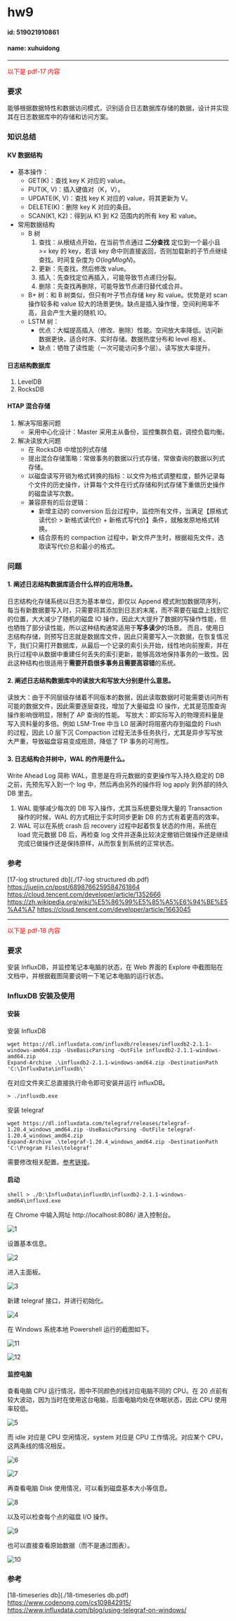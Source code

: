 # hw9
#### id: 519021910861
#### name: xuhuidong
------
<font color=red> 以下是 pdf-17 内容 </font>

### 要求
能够根据数据特性和数据访问模式，识别适合日志数据库存储的数据，设计并实现其在日志数据库中的存储和访问方案。

### 知识总结
#### KV 数据结构
* 基本操作：
	* GET(K)：查找 key K 对应的 value。
	* PUT(K, V)：插入键值对（K，V）。
	* UPDATE(K, V)：查找 key K 对应的 value，将其更新为 V。 
	* DELETE(K)：删除 key K 对应的条目。
	* SCAN(K1, K2)：得到从 K1 到 K2 范围内的所有 key 和 value。
* 常用数据结构
	* B 树
		1. 查找：从根结点开始，在当前节点通过 **二分查找** 定位到一个最小且 >= key 的 key，若该 key 命中则直接返回，否则加载新的子节点继续查找。时间复杂度为 $O(logMlogN)$。
		2. 更新：先查找，然后修改 value。
		3. 插入：先查找定位再插入，可能导致节点递归分裂。
		4. 删除：先查找再删除，可能导致节点递归替代或合并。
	* B+ 树：和 B 树类似，但只有叶子节点存储 key 和 value。优势是对 scan 操作较多和 value 较大的场景更快。缺点是插入操作慢，空间利用率不高，且会产生大量的随机 IO。
	* LSTM 树：
		* 优点：大幅提高插入（修改、删除）性能。空间放大率降低。访问新数据更快，适合时序、实时存储。数据热度分布和 level 相关。
		* 缺点：牺牲了读性能（一次可能访问多个层）。读写放大率提升。

#### 日志结构数据库
1. LevelDB
2. RocksDB

#### HTAP 混合存储
1. 解决写阻塞问题
	* 采用中心化设计：Master 采用主从备份，监控集群负载，调控负载均衡。
2. 解决读放大问题
	* 在 RocksDB 中增加列式存储
	* 提出混合存储策略：常做事务的数据以行式存储，常做查询的数据以列式存储。
	* 以磁盘读写开销为格式转换的指标：以文件为格式调整粒度，额外记录每个文件的历史操作，计算每个文件在行式存储和列式存储下重做历史操作的磁盘读写次数。
	* 兼容原有的后台逻辑：
		* 新增主动的 conversion 后台过程中，监控所有文件，当满足【原格式读代价 > 新格式读代价 + 新格式写代价】条件，就触发原地格式转换。
		* 结合原有的 compaction 过程中，新文件产生时，根据祖先文件，选取读写代价总和最小的格式。

### 问题
#### 1. 阐述日志结构数据库适合什么样的应用场景。
日志结构化存储系统以日志为基本单位，即仅以 Append 模式附加数据项序列，每当有新数据要写入时，只需要将其添加到日志的末尾，而不需要在磁盘上找到它的位置，大大减少了随机的磁盘 IO 操作，因此大大提升了数据的写操作性能，但也牺牲了部分读性能，所以这种结构通常适用于**写多读少**的场景。
而且，使用日志结构存储，则预写日志就是数据库文件，因此只需要写入一次数据，在恢复情况下，我们只需打开数据库，从最后一个记录的索引头开始，线性地向前搜索，并在执行过程中从数据中重建任何丢失的索引更新，能够高效地保持事务的一致性。因此这种结构也很适用于**需要开启很多事务且需要高容错**的系统。

#### 2. 阐述日志结构数据库中的读放大和写放大分别是什么意思。
读放大：由于不同层级存储着不同版本的数据，因此读取数据时可能需要访问所有可能的数据文件，因此需要逐层查找，增加了大量磁盘 IO 操作，尤其是范围查询操作影响很明显，限制了 AP 查询的性能。
写放大：即实际写入的物理资料量是写入资料量的多倍。例如 LSM-Tree 中当 L0 层满时将阻塞内存到磁盘的 Flush 的过程，因此 L0 层下沉 Compaction 过程无法多任务执行，尤其是异步写写放大严重，导致磁盘容易变成瓶颈，降低了 TP 事务的可用性。

#### 3. 日志结构合并树中，WAL 的作用是什么。
Write Ahead Log 简称 WAL，意思是在将元数据的变更操作写入持久稳定的 DB 之前，先预先写入到一个 log 中，然后再由另外的操作将 log apply 到外部的持久 DB 里去。
1. WAL 能够减少每次的 DB 写入操作，尤其当系统要处理大量的 Transaction 操作的时候，WAL 的方式相比于实时同步更新 DB 的方式有着更高的效率。
2. WAL 可以在系统 crash 后 recovery 过程中起着恢复状态的作用，系统在 load 完元数据 DB 后，再检查 log 文件并逐条比较决定撤销已做操作还是继续完成已做操作还是保持原样，从而恢复到系统的正常状态。

### 参考

[17-log structured db](./17-log structured db.pdf)
https://juejin.cn/post/6898766259584761864
https://cloud.tencent.com/developer/article/1352666
https://zh.wikipedia.org/wiki/%E5%86%99%E5%85%A5%E6%94%BE%E5%A4%A7
https://cloud.tencent.com/developer/article/1663045

------
<font color=red> 以下是 pdf-18 内容 </font>

### 要求

安装 InfluxDB，并监控笔记本电脑的状态，在 Web 界面的 Explore 中截图贴在文档中，并根据截图简要说明一下笔记本电脑的运行状态。

### InfluxDB 安装及使用
#### 安装
安装 InfluxDB

```shell
wget https://dl.influxdata.com/influxdb/releases/influxdb2-2.1.1-windows-amd64.zip -UseBasicParsing -OutFile influxdb2-2.1.1-windows-amd64.zip
Expand-Archive .\influxdb2-2.1.1-windows-amd64.zip -DestinationPath 'C:\InfluxData\influxdb\'
```

在对应文件夹汇总直接执行命令即可安装并运行 influxDB。
```shell
> ./influxdb.exe
```


安装 telegraf
```shell
wget https://dl.influxdata.com/telegraf/releases/telegraf-1.20.4_windows_amd64.zip -UseBasicParsing -OutFile telegraf-1.20.4_windows_amd64.zip
Expand-Archive .\telegraf-1.20.4_windows_amd64.zip -DestinationPath 'C:\Program Files\telegraf'
```

需要修改相关配置。[参考链接](https://www.influxdata.com/blog/using-telegraf-on-windows/)。

#### 启动
```shell
shell > ./D:\InfluxData\influxdb\influxdb2-2.1.1-windows-amd64\influxd.exe
```
在 Chrome 中输入网址 http://localhost:8086/ 进入控制台。

![1](./1.png)

设置基本信息。

![2](./2.png)

进入主面板。

![3](./3.png)

新建 telegraf 接口，并进行初始化。

![4](./4.png)

在 Windows 系统本地 Powershell 运行的截图如下。

![11](./11.png)

![12](./12.png)

#### 监控电脑

查看电脑 CPU 运行情况，图中不同颜色的线对应电脑不同的 CPU。在 20 点前有较大波动，因为当时在使用这台电脑，后面电脑均处在休眠状态，因此 CPU 使用率较低。

![5](./5.png)

而 idle 对应是 CPU 空闲情况，system 对应是 CPU 工作情况。对应某个 CPU，这两条线的情况相反。

![6](./6.png)

![7](./7.png)

再查看电脑 Disk 使用情况，可以看到磁盘基本大小等信息。

![8](./8.png)

以及可以检查每个点的磁盘 I/O 操作。

![9](./9.png)

也可以直接查看原始数据（而不是通过图表）。

![10](./10.png)

### 参考

[18-timeseries db](./18-timeseries db.pdf)
https://www.codenong.com/cs109842915/
https://www.influxdata.com/blog/using-telegraf-on-windows/


